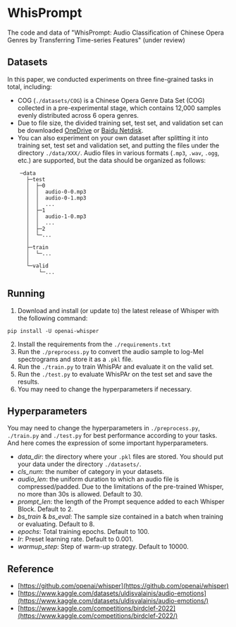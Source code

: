 # WhisPrompt
The code and data of "WhisPrompt: Audio Classification of Chinese Opera Genres by Transferring Time-series Features" (under review)

## Datasets
In this paper, we conducted experiments on three fine-grained tasks in total, including:  
+ COG (`./datasets/COG`) is a Chinese Opera Genre Data Set (COG) collected in a pre-experimental stage, which contains 12,000 samples evenly distributed across 6 opera genres.  
+ Due to file size, the divided training set, test set, and validation set can be downloaded [OneDrive](https://njuedu-my.sharepoint.cn/:u:/g/personal/602024140025_365_nju_edu_cn/EeeFSR55a79HoMWLsBuOuqYB6kQJKGQA7Z-Xe7QmVC6vxw?e=Zrh7bO) or [Baidu Netdisk](https://pan.baidu.com/s/1prCwpXlAxxMPrhMZkDeM6w?pwd=k8zi).  
+ You can also experiment on your own dataset after splitting it into training set, test set and validation set, and putting the files under the directory `./data/XXX/`. Audio files in various formats (`.mp3`, `.wav`, `.ogg`, etc.) are supported, but the data should be organized as follows:

```
    ─data  
      ├─test  
      │  ├─0  
      │  │  audio-0-0.mp3  
      │  │  audio-0-1.mp3  
      │  │  ...  
      │  ├─1  
      │  │  audio-1-0.mp3  
      │  │  ...  
      │  ├─2  
      │  └─...  
      │  
      ├─train  
      │  └─...  
      │  
      └─valid  
          └─...  
```
## Running
1. Download and install (or update to) the latest release of Whisper with the following command: 
```
pip install -U openai-whisper
```
2. Install the requirements from the `./requirements.txt`
3. Run the `./preprocess.py` to convert the audio sample to log-Mel spectrograms and store it as a `.pkl` file.
4. Run the `./train.py` to train WhisPAr and evaluate it on the valid set.
5. Run the `./test.py` to evaluate WhisPAr on the test set and save the results.
6. You may need to change the hyperparameters if necessary.

## Hyperparameters
You may need to change the hyperparameters in `./preprocess.py`, `./train.py` and `./test.py` for best performance according to your tasks. And here comes the expression of some important hyperparameters.  
+ _data\_dir_: the directory where your `.pkl` files are stored. You should put your data under the directory `./datasets/`.  
+ _cls\_num_: the number of category in your datasets.  
+ _audio\_len_: the uniform duration to which an audio file is compressed/padded. Due to the limitations of the pre-trained Whisper, no more than 30s is allowed. Default to 30.  
+ _prompt\_len_: the length of the Prompt sequence added to each Whisper Block. Default to 2.   
+ _bs\_train_ & _bs\_eval_: The sample size contained in a batch when training or evaluating. Default to 8.  
+ _epochs_: Total training epochs.  Default to 100.  
+ _lr_: Preset learning rate. Default to 0.001.  
+ _warmup\_step_: Step of warm-up strategy. Default to 10000.  

## Reference  
+ [https://github.com/openai/whisper](https://github.com/openai/whisper)  
+ [https://www.kaggle.com/datasets/uldisvalainis/audio-emotions](https://www.kaggle.com/datasets/uldisvalainis/audio-emotions/)  
+ [https://www.kaggle.com/competitions/birdclef-2022](https://www.kaggle.com/competitions/birdclef-2022/)  
